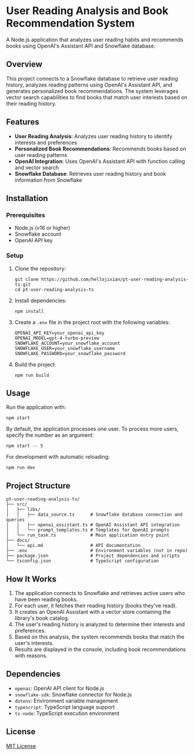 # User Reading Analysis and Book Recommendation System

A Node.js application that analyzes user reading habits and recommends books using OpenAI's Assistant API and Snowflake database.

## Overview

This project connects to a Snowflake database to retrieve user reading history, analyzes reading patterns using OpenAI's Assistant API, and generates personalized book recommendations. The system leverages vector search capabilities to find books that match user interests based on their reading history.

## Features

- **User Reading Analysis**: Analyzes user reading history to identify interests and preferences
- **Personalized Book Recommendations**: Recommends books based on user reading patterns
- **OpenAI Integration**: Uses OpenAI's Assistant API with function calling and vector search
- **Snowflake Database**: Retrieves user reading history and book information from Snowflake

## Installation

### Prerequisites

- Node.js (v16 or higher)
- Snowflake account
- OpenAI API key

### Setup

1. Clone the repository:
   ```
   git clone https://github.com/hellojixian/pt-user-reading-analysis-ts.git
   cd pt-user-reading-analysis-ts
   ```

2. Install dependencies:
   ```
   npm install
   ```

3. Create a `.env` file in the project root with the following variables:
   ```
   OPENAI_API_KEY=your_openai_api_key
   OPENAI_MODEL=gpt-4-turbo-preview
   SNOWFLAKE_ACCOUNT=your_snowflake_account
   SNOWFLAKE_USER=your_snowflake_username
   SNOWFLAKE_PASSWORD=your_snowflake_password
   ```

4. Build the project:
   ```
   npm run build
   ```

## Usage

Run the application with:

```
npm start
```

By default, the application processes one user. To process more users, specify the number as an argument:

```
npm start -- 5
```

For development with automatic reloading:

```
npm run dev
```

## Project Structure

```
pt-user-reading-analysis-ts/
├── src/
│   ├── libs/
│   │   ├── data_source.ts      # Snowflake database connection and queries
│   │   ├── openai_assistant.ts # OpenAI Assistant API integration
│   │   └── prompt_templates.ts # Templates for OpenAI prompts
│   └── run_task.ts             # Main application entry point
├── docs/
│   └── api.md                  # API documentation
├── .env                        # Environment variables (not in repo)
├── package.json                # Project dependencies and scripts
└── tsconfig.json               # TypeScript configuration
```

## How It Works

1. The application connects to Snowflake and retrieves active users who have been reading books.
2. For each user, it fetches their reading history (books they've read).
3. It creates an OpenAI Assistant with a vector store containing the library's book catalog.
4. The user's reading history is analyzed to determine their interests and preferences.
5. Based on this analysis, the system recommends books that match the user's interests.
6. Results are displayed in the console, including book recommendations with reasons.

## Dependencies

- `openai`: OpenAI API client for Node.js
- `snowflake-sdk`: Snowflake connector for Node.js
- `dotenv`: Environment variable management
- `typescript`: TypeScript language support
- `ts-node`: TypeScript execution environment

## License

[MIT License](LICENSE)
